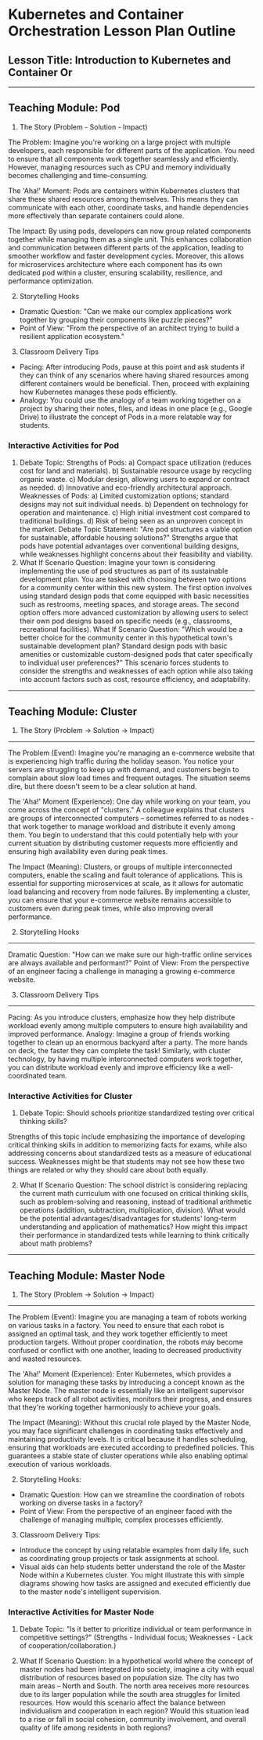 # Kubernetes and Container Orchestration Lesson Plan Outline

## Lesson Title: Introduction to Kubernetes and Container Or


---

## Teaching Module: Pod
1. The Story (Problem - Solution - Impact)

The Problem: Imagine you're working on a large project with multiple developers, each responsible for different parts of the application. You need to ensure that all components work together seamlessly and efficiently. However, managing resources such as CPU and memory individually becomes challenging and time-consuming. 

The 'Aha!' Moment: Pods are containers within Kubernetes clusters that share these shared resources among themselves. This means they can communicate with each other, coordinate tasks, and handle dependencies more effectively than separate containers could alone. 

The Impact: By using pods, developers can now group related components together while managing them as a single unit. This enhances collaboration and communication between different parts of the application, leading to smoother workflow and faster development cycles. Moreover, this allows for microservices architecture where each component has its own dedicated pod within a cluster, ensuring scalability, resilience, and performance optimization. 

2. Storytelling Hooks
- Dramatic Question: "Can we make our complex applications work together by grouping their components like puzzle pieces?"
- Point of View: "From the perspective of an architect trying to build a resilient application ecosystem."

3. Classroom Delivery Tips
- Pacing: After introducing Pods, pause at this point and ask students if they can think of any scenarios where having shared resources among different containers would be beneficial. Then, proceed with explaining how Kubernetes manages these pods efficiently. 
- Analogy: You could use the analogy of a team working together on a project by sharing their notes, files, and ideas in one place (e.g., Google Drive) to illustrate the concept of Pods in a more relatable way for students.

### Interactive Activities for Pod
1. Debate Topic:
Strengths of Pods:
a) Compact space utilization (reduces cost for land and materials).
b) Sustainable resource usage by recycling organic waste.
c) Modular design, allowing users to expand or contract as needed.
d) Innovative and eco-friendly architectural approach.
Weaknesses of Pods:
a) Limited customization options; standard designs may not suit individual needs.
b) Dependent on technology for operation and maintenance.
c) High initial investment cost compared to traditional buildings.
d) Risk of being seen as an unproven concept in the market.
Debate Topic Statement: "Are pod structures a viable option for sustainable, affordable housing solutions?" Strengths argue that pods have potential advantages over conventional building designs, while weaknesses highlight concerns about their feasibility and viability.
2. What If Scenario Question:
Imagine your town is considering implementing the use of pod structures as part of its sustainable development plan. You are tasked with choosing between two options for a community center within this new system. The first option involves using standard design pods that come equipped with basic necessities such as restrooms, meeting spaces, and storage areas. The second option offers more advanced customization by allowing users to select their own pod designs based on specific needs (e.g., classrooms, recreational facilities).
What If Scenario Question: "Which would be a better choice for the community center in this hypothetical town's sustainable development plan? Standard design pods with basic amenities or customizable custom-designed pods that cater specifically to individual user preferences?" This scenario forces students to consider the strengths and weaknesses of each option while also taking into account factors such as cost, resource efficiency, and adaptability.


---

## Teaching Module: Cluster
1. The Story (Problem → Solution → Impact)

---

The Problem (Event): Imagine you're managing an e-commerce website that is experiencing high traffic during the holiday season. You notice your servers are struggling to keep up with demand, and customers begin to complain about slow load times and frequent outages. The situation seems dire, but there doesn't seem to be a clear solution at hand.

The 'Aha!' Moment (Experience): One day while working on your team, you come across the concept of "clusters." A colleague explains that clusters are groups of interconnected computers – sometimes referred to as nodes - that work together to manage workload and distribute it evenly among them. You begin to understand that this could potentially help with your current situation by distributing customer requests more efficiently and ensuring high availability even during peak times.

The Impact (Meaning): Clusters, or groups of multiple interconnected computers, enable the scaling and fault tolerance of applications. This is essential for supporting microservices at scale, as it allows for automatic load balancing and recovery from node failures. By implementing a cluster, you can ensure that your e-commerce website remains accessible to customers even during peak times, while also improving overall performance.

2. Storytelling Hooks

---

Dramatic Question: "How can we make sure our high-traffic online services are always available and performant?"
Point of View: From the perspective of an engineer facing a challenge in managing a growing e-commerce website.

3. Classroom Delivery Tips

---

Pacing: As you introduce clusters, emphasize how they help distribute workload evenly among multiple computers to ensure high availability and improved performance. 
Analogy: Imagine a group of friends working together to clean up an enormous backyard after a party. The more hands on deck, the faster they can complete the task! Similarly, with cluster technology, by having multiple interconnected computers work together, you can distribute workload evenly and improve efficiency like a well-coordinated team.

### Interactive Activities for Cluster
1. Debate Topic: Should schools prioritize standardized testing over critical thinking skills?

Strengths of this topic include emphasizing the importance of developing critical thinking skills in addition to memorizing facts for exams, while also addressing concerns about standardized tests as a measure of educational success. Weaknesses might be that students may not see how these two things are related or why they should care about both equally. 

2. What If Scenario Question: The school district is considering replacing the current math curriculum with one focused on critical thinking skills, such as problem-solving and reasoning, instead of traditional arithmetic operations (addition, subtraction, multiplication, division). What would be the potential advantages/disadvantages for students' long-term understanding and application of mathematics? How might this impact their performance in standardized tests while learning to think critically about math problems?


---

## Teaching Module: Master Node
1. The Story (Problem -> Solution -> Impact)

---

The Problem (Event): Imagine you are managing a team of robots working on various tasks in a factory. You need to ensure that each robot is assigned an optimal task, and they work together efficiently to meet production targets. Without proper coordination, the robots may become confused or conflict with one another, leading to decreased productivity and wasted resources.

The 'Aha!' Moment (Experience): Enter Kubernetes, which provides a solution for managing these tasks by introducing a concept known as the Master Node. The master node is essentially like an intelligent supervisor who keeps track of all robot activities, monitors their progress, and ensures that they're working together harmoniously to achieve your goals.

The Impact (Meaning): Without this crucial role played by the Master Node, you may face significant challenges in coordinating tasks effectively and maintaining productivity levels. It is critical because it handles scheduling, ensuring that workloads are executed according to predefined policies. This guarantees a stable state of cluster operations while also enabling optimal execution of various workloads.

2. Storytelling Hooks:
- Dramatic Question: How can we streamline the coordination of robots working on diverse tasks in a factory? 
- Point of View: From the perspective of an engineer faced with the challenge of managing multiple, complex processes efficiently.

3. Classroom Delivery Tips:

* Introduce the concept by using relatable examples from daily life, such as coordinating group projects or task assignments at school.
* Visual aids can help students better understand the role of the Master Node within a Kubernetes cluster. You might illustrate this with simple diagrams showing how tasks are assigned and executed efficiently due to the master node's intelligent supervision.

### Interactive Activities for Master Node
1. Debate Topic: "Is it better to prioritize individual or team performance in competitive settings?" (Strengths - Individual focus; Weaknesses - Lack of cooperation/collaboration.)

2. What If Scenario Question: In a hypothetical world where the concept of master nodes had been integrated into society, imagine a city with equal distribution of resources based on population size. The city has two main areas – North and South. The north area receives more resources due to its larger population while the south area struggles for limited resources. How would this scenario affect the balance between individualism and cooperation in each region? Would this situation lead to a rise or fall in social cohesion, community involvement, and overall quality of life among residents in both regions?
